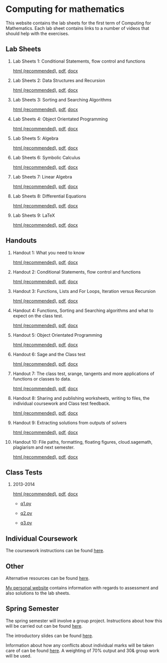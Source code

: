 # Computing for mathematics

This website contains the lab sheets for the first term of Computing for Mathematics. Each lab sheet contains links to a number of videos that should help with the exercises.



## Lab Sheets

1. Lab Sheets 1: Conditional Statements, flow control and functions

	[html (recommended)](./LabSheets/Week_02.html), [pdf](./LabSheets/Week_02.pdf), [docx](./LabSheets/Week_02.docx)

2. Lab Sheets 2:  Data Structures and Recursion

	[html (recommended)](./LabSheets/Week_03.html), [pdf](./LabSheets/Week_03.pdf), [docx](./LabSheets/Week_03.docx)

3. Lab Sheets 3:  Sorting and Searching Algorithms

	[html (recommended)](./LabSheets/Week_04.html), [pdf](./LabSheets/Week_04.pdf), [docx](./LabSheets/Week_04.docx)

4. Lab Sheets 4:  Object Orientated Programming

	[html (recommended)](./LabSheets/Week_05.html), [pdf](./LabSheets/Week_05.pdf), [docx](./LabSheets/Week_05.docx)

5. Lab Sheets 5: Algebra

	[html (recommended)](./LabSheets/Week_06.html), [pdf](./LabSheets/Week_06.pdf), [docx](./LabSheets/Week_06.docx)

6. Lab Sheets 6: Symbolic Calculus

	[html (recommended)](./LabSheets/Week_07.html), [pdf](./LabSheets/Week_07.pdf), [docx](./LabSheets/Week_07.docx)

7. Lab Sheets 7: Linear Algebra

	[html (recommended)](./LabSheets/Week_08.html), [pdf](./LabSheets/Week_08.pdf), [docx](./LabSheets/Week_08.docx)

8. Lab Sheets 8: Differential Equations

	[html (recommended)](./LabSheets/Week_09.html), [pdf](./LabSheets/Week_09.pdf), [docx](./LabSheets/Week_09.docx)

9. Lab Sheets 9: LaTeX

	[html (recommended)](./LabSheets/Week_10.html), [pdf](./LabSheets/Week_10.pdf), [docx](./LabSheets/Week_10.docx)


## Handouts

1. Handout 1: What you need to know

	[html (recommended)](./Handouts/handout01.html), [pdf](./Handouts/handout01.pdf), [docx](./Handouts/handout01.docx)

2. Handout 2: Conditional Statements, flow control and functions

	[html (recommended)](./Handouts/handout02.html), [pdf](./Handouts/handout02.pdf), [docx](./Handouts/handout02.docx)

3. Handout 3: Functions, Lists and For Loops, Iteration versus Recursion

	[html (recommended)](./Handouts/handout03.html), [pdf](./Handouts/handout03.pdf), [docx](./Handouts/handout03.docx)

4. Handout 4: Functions, Sorting and Searching algorithms and what to expect on the class test.

	[html (recommended)](./Handouts/handout04.html), [pdf](./Handouts/handout04.pdf), [docx](./Handouts/handout04.docx)

5. Handout 5: Object Orientated Programming

	[html (recommended)](./Handouts/handout05.html), [pdf](./Handouts/handout05.pdf), [docx](./Handouts/handout05.docx)

6. Handout 6: Sage and the Class test

	[html (recommended)](./Handouts/handout06.html), [pdf](./Handouts/handout06.pdf), [docx](./Handouts/handout06.docx)

7. Handout 7: The class test, srange, tangents and more applications of functions or classes to data.

	[html (recommended)](./Handouts/handout07.html), [pdf](./Handouts/handout07.pdf), [docx](./Handouts/handout07.docx)

8. Handout 8: Sharing and publishing worksheets, writing to files, the individual coursework and Class test feedback.

	[html (recommended)](./Handouts/handout08.html), [pdf](./Handouts/handout08.pdf), [docx](./Handouts/handout08.docx)

9. Handout 9: Extracting solutions from outputs of solvers

	[html (recommended)](./Handouts/handout09.html), [pdf](./Handouts/handout09.pdf), [docx](./Handouts/handout09.docx)

10. Handout 10: File paths, formatting, floating figures, cloud.sagemath, plagiarism and next semester.

	[html (recommended)](./Handouts/handout10.html), [pdf](./Handouts/handout10.pdf), [docx](./Handouts/handout10.docx)


## Class Tests

1. 2013-2014

	[html (recommended)](./ClassTest/classtest2013-2014.html), [pdf](./ClassTest/classtest2013-2014.pdf), [docx](./ClassTest/classtest2013-2014.docx)

	- [q1.py](./ClassTest/classtest2013-2014solutionq1.py)

	- [q2.py](./ClassTest/classtest2013-2014solutionq2.py)

	- [q3.py](./ClassTest/classtest2013-2014solutionq3.py)



## Individual Coursework

The coursework instructions can be found [here](./IndividualCoursework/individualcourseworkinstructions.html).

## Other

Alternative resources can be found [here](./alternativeresources.html).

[My personal website](http://www.vincent-knight.com/) contains information with regards to assessment and also solutions to the lab sheets.

## Spring Semester

The spring semester will involve a group project. Instructions about how this will be carried out can be found [here](./Entrepreneurship/secondsemesterinstructions.html).

The introductory slides can be found [here](./Slides/introtoentrepreneurship.pdf).

Information about how any conflicts about individual marks will be taken care of can be found [here](http://www.vincent-knight.com/teaching/fairmarks/). A weighting of 70% output and 30& group work will be used.
